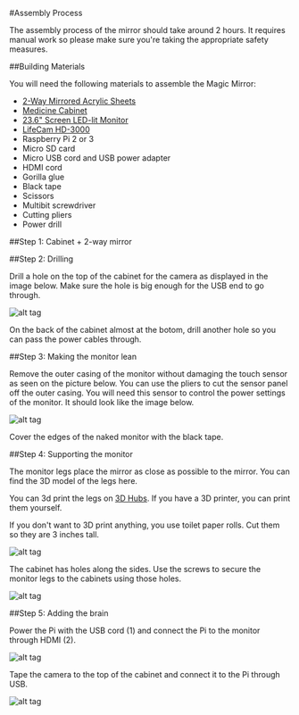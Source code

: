 #Assembly Process

The assembly process of the mirror should take around 2 hours. It requires manual work so please make sure you're taking the appropriate safety measures.

##Building Materials

You will need the following materials to assemble the Magic Mirror:

* [2-Way Mirrored Acrylic Sheets](http://www.tapplastics.com/product/plastics/cut_to_size_plastic/two_way_mirrored_acrylic/558)
* [Medicine Cabinet](http://www.homedepot.com/p/Glacier-Bay-15-1-4-in-x-26-in-Surface-Mount-Framed-Mirrored-Swing-Door-Medicine-Cabinet-in-White-S1627-12-B/100576352)
* [23.6" Screen LED-lit Monitor](http://www.amazon.com/Samsung-SD300-S24D300HL-Certified-Refurbished/dp/B015X024AA/ref=sr_1_25?ie=UTF8&qid=1454975315&sr=8-25&keywords=24+inch+samsung+monitor)
* [LifeCam HD-3000](https://www.microsoft.com/accessories/en-us/products/webcams/lifecam-hd-3000/t3h-00011)
* Raspberry Pi 2 or 3
* Micro SD card
* Micro USB cord and USB power adapter
* HDMI cord
* Gorilla glue
* Black tape
* Scissors
* Multibit screwdriver
* Cutting pliers
* Power drill

##Step 1: Cabinet + 2-way mirror

##Step 2: Drilling

Drill a hole on the top of the cabinet for the camera as displayed in the image below. Make sure the hole is big enough for the USB end to go through.  

![alt tag](https://s3-us-west-2.amazonaws.com/magicmirrordemo/drill_magic_mirror.JPG)

On the back of the cabinet almost at the botom, drill another hole so you can pass the power cables through.

##Step 3: Making the monitor lean

Remove the outer casing of the monitor without damaging the touch sensor as seen on the picture below. You can use the pliers to cut the sensor panel off the outer casing. You will need this sensor to control the power settings of the monitor. It should look like the image below.

![alt tag](https://s3-us-west-2.amazonaws.com/magicmirrordemo/naked_monitor.JPG)

Cover the edges of the naked monitor with the black tape.

##Step 4: Supporting the monitor

The monitor legs place the mirror as close as possible to the mirror. You can find the 3D model of the legs here. 

You can 3d print the legs on [3D Hubs](https://www.3dhubs.com/). If you have a 3D printer, you can print them yourself. 

If you don't want to 3D print anything, you use toilet paper rolls. Cut them so they are 3 inches tall. 

![alt tag](https://s3-us-west-2.amazonaws.com/magicmirrordemo/magic_mirror_leg.JPG)

The cabinet has holes along the sides. Use the screws to secure the monitor legs to the cabinets using those holes. 

![alt tag](https://s3-us-west-2.amazonaws.com/magicmirrordemo/screw_leg.JPG)

##Step 5: Adding the brain

Power the Pi with the USB cord (1) and connect the Pi to the monitor through HDMI (2).

![alt tag](https://s3-us-west-2.amazonaws.com/magicmirrordemo/rpi2-inst.png)

Tape the camera to the top of the cabinet and connect it to the Pi through USB.

![alt tag](https://s3-us-west-2.amazonaws.com/magicmirrordemo/tape_camera.JPG)















